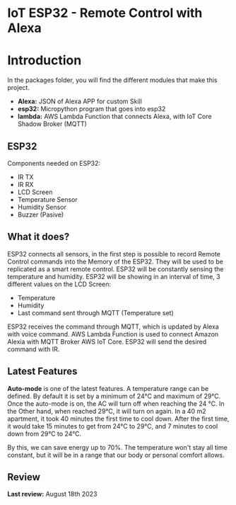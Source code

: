 # IoT ESP32 - Remote Control with Alexa

# Introduction
In the packages folder, you will find the different modules that make this project.
- **Alexa:** JSON of Alexa APP for custom Skill
- **esp32:** Micropython program that goes into esp32
- **lambda:** AWS Lambda Function that connects Alexa, with IoT Core Shadow Broker (MQTT)


## ESP32 
Components needed on ESP32:

- IR TX
- IR RX
- LCD Screen
- Temperature Sensor
- Humidity Sensor
- Buzzer (Pasive)

## What it does?
ESP32 connects all sensors, in the first step is possible to record Remote Control commands into the 
Memory of the ESP32. They will be used to be replicated as a smart remote control.
ESP32 will be constantly sensing the temperature and humidity.
ESP32 will be showing in an interval of time, 3 different values on the LCD Screen:

- Temperature
- Humidity
- Last command sent through MQTT (Temperature set)

ESP32 receives the command through MQTT, which is updated by Alexa with voice command.
AWS Lambda Function is used to connect Amazon Alexia with MQTT Broker AWS IoT Core.
ESP32 will send the desired command with IR.

## Latest Features
**Auto-mode** is one of the latest features.
A temperature range can be defined. By default it is set by a minimum of 24°C and maximum of 29°C.
Once the auto-mode is on, the AC will turn off when reaching the 24 °C. In the Other hand, when reached 
29°C, it will turn on again.
In a 40 m2 apartment, it took 40 minutes the first time to cool down. After the first time, it would take 
15 minutes to get from 24°C to 29°C, and 7 minutes to cool down from 29°C to 24°C.

By this, we can save energy up to 70%. The temperature won't stay all time constant, but it will be in a 
range that our body or personal comfort allows.

## Review

**Last review:** August 18th 2023
